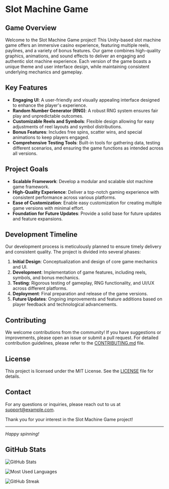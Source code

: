 # Slot Machine Game 

## Game Overview

Welcome to the Slot Machine Game project! This Unity-based slot machine game offers an immersive casino experience, featuring multiple reels, paylines, and a variety of bonus features. Our game combines high-quality graphics, animations, and sound effects to deliver an engaging and authentic slot machine experience. Each version of the game boasts a unique theme and user interface design, while maintaining consistent underlying mechanics and gameplay.

## Key Features

- **Engaging UI**: A user-friendly and visually appealing interface designed to enhance the player's experience.
- **Random Number Generator (RNG)**: A robust RNG system ensures fair play and unpredictable outcomes.
- **Customizable Reels and Symbols**: Flexible design allowing for easy adjustments of reel layouts and symbol distributions.
- **Bonus Features**: Includes free spins, scatter wins, and special animations to keep players engaged.
- **Comprehensive Testing Tools**: Built-in tools for gathering data, testing different scenarios, and ensuring the game functions as intended across all versions.

## Project Goals

- **Scalable Framework**: Develop a modular and scalable slot machine game framework.
- **High-Quality Experience**: Deliver a top-notch gaming experience with consistent performance across various platforms.
- **Ease of Customization**: Enable easy customization for creating multiple game versions with minimal effort.
- **Foundation for Future Updates**: Provide a solid base for future updates and feature expansions.

## Development Timeline

Our development process is meticulously planned to ensure timely delivery and consistent quality. The project is divided into several phases:

1. **Initial Design**: Conceptualization and design of core game mechanics and UI.
2. **Development**: Implementation of game features, including reels, symbols, and bonus mechanics.
3. **Testing**: Rigorous testing of gameplay, RNG functionality, and UI/UX across different platforms.
4. **Deployment**: Final preparation and release of the game versions.
5. **Future Updates**: Ongoing improvements and feature additions based on player feedback and technological advancements.

## Contributing

We welcome contributions from the community! If you have suggestions or improvements, please open an issue or submit a pull request. For detailed contribution guidelines, please refer to the [CONTRIBUTING.md](CONTRIBUTING.md) file.

## License

This project is licensed under the MIT License. See the [LICENSE](LICENSE) file for details.

## Contact

For any questions or inquiries, please reach out to us at [support@example.com](mailto:support@example.com).

Thank you for your interest in the Slot Machine Game project!

---

*Happy spinning!*


## GitHub Stats

![GitHub Stats](https://github-readme-stats.vercel.app/api?username=Kishan-jais&show_icons=true&theme=tokyonight)

![Most Used Languages](https://github-readme-stats.vercel.app/api/top-langs/?username=Kishan-jais&layout=compact&theme=tokyonight)

![GitHub Streak](https://streak-stats.demolab.com?user=Kishan-jais&theme=tokyonight)
